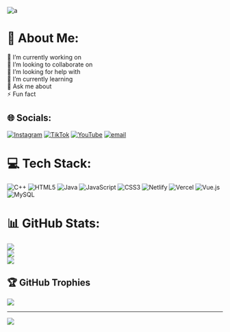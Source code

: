 

![a](https://github.com/user-attachments/assets/c3664551-ca55-427f-9dc0-f88ed57cac26)

# 💫 About Me:
🔭 I’m currently working on<br>👯 I’m looking to collaborate on<br>🤝 I’m looking for help with<br>🌱 I’m currently learning<br>💬 Ask me about<br>⚡ Fun fact


## 🌐 Socials:
[![Instagram](https://img.shields.io/badge/Instagram-%23E4405F.svg?logo=Instagram&logoColor=white)](https://instagram.com/instagram) [![TikTok](https://img.shields.io/badge/TikTok-%23000000.svg?logo=TikTok&logoColor=white)](https://tiktok.com/@dere) [![YouTube](https://img.shields.io/badge/YouTube-%23FF0000.svg?logo=YouTube&logoColor=white)](https://youtube.com/@youtube) [![email](https://img.shields.io/badge/Email-D14836?logo=gmail&logoColor=white)](mailto:derejetesfaye383@gmail.com) 

# 💻 Tech Stack:
![C++](https://img.shields.io/badge/c++-%2300599C.svg?style=for-the-badge&logo=c%2B%2B&logoColor=white) ![HTML5](https://img.shields.io/badge/html5-%23E34F26.svg?style=for-the-badge&logo=html5&logoColor=white) ![Java](https://img.shields.io/badge/java-%23ED8B00.svg?style=for-the-badge&logo=openjdk&logoColor=white) ![JavaScript](https://img.shields.io/badge/javascript-%23323330.svg?style=for-the-badge&logo=javascript&logoColor=%23F7DF1E) ![CSS3](https://img.shields.io/badge/css3-%231572B6.svg?style=for-the-badge&logo=css3&logoColor=white) ![Netlify](https://img.shields.io/badge/netlify-%23000000.svg?style=for-the-badge&logo=netlify&logoColor=#00C7B7) ![Vercel](https://img.shields.io/badge/vercel-%23000000.svg?style=for-the-badge&logo=vercel&logoColor=white) ![Vue.js](https://img.shields.io/badge/vue.js-%2335495e.svg?style=for-the-badge&logo=vuedotjs&logoColor=%234FC08D) ![MySQL](https://img.shields.io/badge/mysql-4479A1.svg?style=for-the-badge&logo=mysql&logoColor=white)
# 📊 GitHub Stats:
![](https://github-readme-stats.vercel.app/api?username=dereaki&theme=radical&hide_border=false&include_all_commits=false&count_private=false)<br/>
![](https://nirzak-streak-stats.vercel.app/?user=dereaki&theme=radical&hide_border=false)<br/>
![](https://github-readme-stats.vercel.app/api/top-langs/?username=dereaki&theme=radical&hide_border=false&include_all_commits=false&count_private=false&layout=compact)

## 🏆 GitHub Trophies
![](https://github-profile-trophy.vercel.app/?username=dereaki&theme=radical&no-frame=false&no-bg=true&margin-w=4)

---
[![](https://visitcount.itsvg.in/api?id=dereaki&icon=0&color=0)](https://visitcount.itsvg.in)

<!-- Proudly created with GPRM ( https://gprm.itsvg.in ) -->
